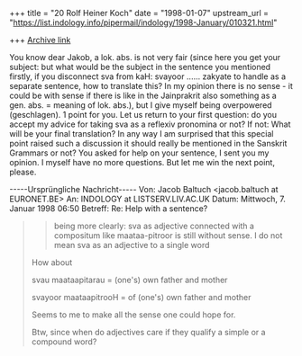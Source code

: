 +++
title = "20 Rolf Heiner Koch"
date = "1998-01-07"
upstream_url = "https://list.indology.info/pipermail/indology/1998-January/010321.html"

+++
[Archive link](https://list.indology.info/pipermail/indology/1998-January/010321.html)

You know dear Jakob,
a lok. abs. is not very fair (since here you get
your subject: but what would be the subject in the
sentence you mentioned firstly, if you disconnect
sva from kaH: svayoor ...... zakyate to handle as
a separate sentence, how to translate this? In my
opinion there is no sense - it could be with sense
if there is like in the Jainprakrit also something
as a gen. abs. = meaning of lok. abs.), but I give
myself being overpowered (geschlagen). 1 point for
you. Let us return to your first question: do you
accept my advice for taking sva as a reflexiv
pronomina or not? If not: What will be your final
translation? In any way I am surprised that this
special point raised such a discussion it should
really be mentioned in the Sanskrit Grammars or
not?
You asked for help on your sentence, I sent you my
opinion. I myself have no more questions. But let
me win the next point, please.

-----Ursprüngliche Nachricht-----
Von: Jacob Baltuch <jacob.baltuch at EURONET.BE>
An: INDOLOGY at LISTSERV.LIV.AC.UK
<INDOLOGY at LISTSERV.LIV.AC.UK>
Datum: Mittwoch, 7. Januar 1998 06:50
Betreff: Re: Help with a sentence?


>>being more clearly: sva as adjective connected
>>with a compositum like
>>maataa-pitroor is still without sense.
>>I do not mean sva as an adjective to a single
word
>
>How about
>
>   svau maataapitarau = (one's) own father and
mother
>
>   svayoor maataapitrooH = of (one's) own father
and mother
>
>Seems to me to make all the sense one could hope
for.
>
>Btw, since when do adjectives care if they
qualify a simple or a compound
>word?
>



